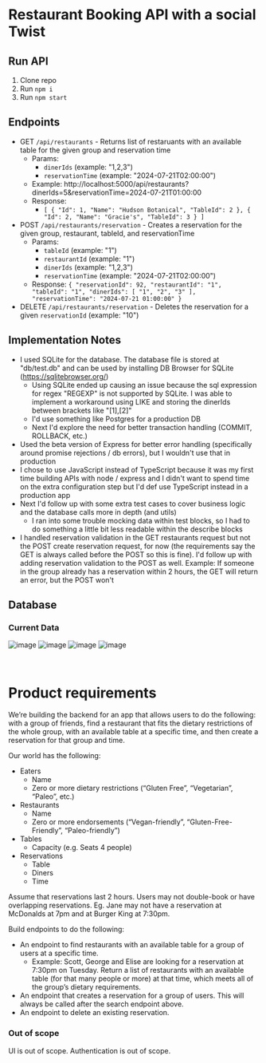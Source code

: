 # Restaurant Booking API with a social Twist

## Run API
1. Clone repo
2. Run `npm i`
3. Run `npm start`

## Endpoints
- GET `/api/restaurants` - Returns list of restaruants with an available table for the given group and reservation time
  - Params:
    - `dinerIds` (example: "1,2,3")
    - `reservationTime` (example: "2024-07-21T02:00:00")
  - Example: http://localhost:5000/api/restaurants?dinerIds=5&reservationTime=2024-07-21T01:00:00
  - Response:
    - `[
    {
        "Id": 1,
        "Name": "Hudson Botanical",
        "TableId": 2
    },
    {
        "Id": 2,
        "Name": "Gracie's",
        "TableId": 3
    }
]`
- POST `/api/restaurants/reservation` - Creates a reservation for the given group, restaurant, tableId, and reservationTime
  - Params:
    - `tableId` (example: "1")
    - `restaurantId` (example: "1")
    - `dinerIds` (example: "1,2,3")
    - `reservationTime` (example: "2024-07-21T02:00:00")
  - Response: `{
    "reservationId": 92,
    "restaurantId": "1",
    "tableId": "1",
    "dinerIds": [
        "1",
        "2",
        "3"
    ],
    "reservationTime": "2024-07-21 01:00:00"
}`
- DELETE `/api/restaurants/reservation` - Deletes the reservation for a given `reservationId` (example: "10")

## Implementation Notes
- I used SQLite for the database. The database file is stored at "db/test.db" and can be used by installing DB Browser for SQLite (https://sqlitebrowser.org/)
  - Using SQLite ended up causing an issue because the sql expression for regex "REGEXP" is not supported by SQLite. I was able to implement a workaround using LIKE and storing the dinerIds between brackets like "[1],[2]"
  - I'd use something like Postgres for a production DB
  - Next I'd explore the need for better transaction handling (COMMIT, ROLLBACK, etc.)
- Used the beta version of Express for better error handling (specifically around promise rejections / db errors), but I wouldn't use that in production
- I chose to use JavaScript instead of TypeScript because it was my first time building APIs with node / express and I didn't want to spend time on the extra configuration step but I'd def use TypeScript instead in a production app
- Next I'd follow up with some extra test cases to cover business logic and the database calls more in depth (and utils)
  - I ran into some trouble mocking data within test blocks, so I had to do something a little bit less readable within the describe blocks
- I handled reservation validation in the GET restaurants request but not the POST create reservation request, for now (the requirements say the GET is always called before the POST so this is fine). I'd follow up with adding reservation validation to the POST as well. Example: If someone in the group already has a reservation within 2 hours, the GET will return an error, but the POST won't

## Database

### Current Data
![image](https://github.com/ryrosenthal/restaurant-booking/assets/19440071/5c5cc823-a6b1-41ad-936b-b6b23f77d07e)
![image](https://github.com/ryrosenthal/restaurant-booking/assets/19440071/5c17b0f4-e57b-40a9-bc9d-d4f12399d967)
![image](https://github.com/ryrosenthal/restaurant-booking/assets/19440071/7a20c96d-5803-4f00-af8c-c3d599715d1e)
![image](https://github.com/ryrosenthal/restaurant-booking/assets/19440071/33276b35-d990-4662-81fb-88346a981142)

<br/>

# Product requirements
We’re building the backend for an app that allows users to do the following: with a group of
friends, find a restaurant that fits the dietary restrictions of the whole group, with an available
table at a specific time, and then create a reservation for that group and time.

Our world has the following:
- Eaters
  - Name
  - Zero or more dietary restrictions (“Gluten Free”, “Vegetarian”, “Paleo”, etc.)
- Restaurants
  - Name
  - Zero or more endorsements (“Vegan-friendly”, “Gluten-Free-Friendly”,
“Paleo-friendly”)
- Tables
  - Capacity (e.g. Seats 4 people)
- Reservations
  - Table
  - Diners
  - Time

Assume that reservations last 2 hours. Users may not double-book or have overlapping
reservations. Eg. Jane may not have a reservation at McDonalds at 7pm and at Burger King at
7:30pm.

Build endpoints to do the following:
- An endpoint to find restaurants with an available table for a group of users at a specific
time.
  - Example: Scott, George and Elise are looking for a reservation at 7:30pm on
Tuesday. Return a list of restaurants with an available table (for that many people
or more) at that time, which meets all of the group’s dietary requirements.
- An endpoint that creates a reservation for a group of users. This will always be called
after the search endpoint above.
- An endpoint to delete an existing reservation.
  
### Out of scope
UI is out of scope. Authentication is out of scope.
